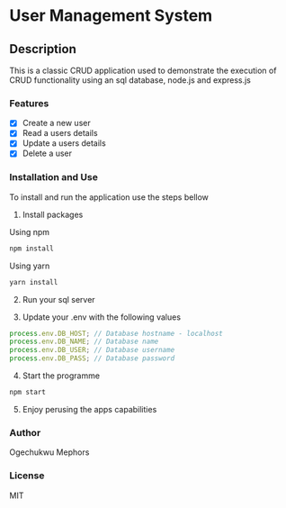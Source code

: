 # User Management System

## Description

This is a classic CRUD application used to demonstrate the execution of CRUD functionality using an sql database, node.js and express.js

### Features

- [x] Create a new user
- [x] Read a users details
- [x] Update a users details
- [x] Delete a user

### Installation and Use

To install and run the application use the steps bellow

1. Install packages

Using npm

```js
npm install
```

Using yarn

```javascript
yarn install
```

2. Run your sql server

3. Update your .env with the following values

```javascript
process.env.DB_HOST; // Database hostname - localhost
process.env.DB_NAME; // Database name
process.env.DB_USER; // Database username
process.env.DB_PASS; // Database password
```

4. Start the programme

```javascript
npm start
```

5. Enjoy perusing the apps capabilities

### Author
Ogechukwu Mephors

### License
MIT
